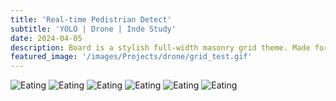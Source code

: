 ```yaml
---
title: 'Real-time Pedistrian Detect'
subtitle: 'YOLO | Drone | Inde Study'
date: 2024-04-05
description: Board is a stylish full-width masonry grid theme. Made for designers, artists, photographers and developers to show off their best work.
featured_image: '/images/Projects/drone/grid_test.gif'
---
```


<div class="gallery" data-columns="2">
  <img src="{{site.baseurl}}/images/Projects/drone/Picture19.png" alt="Eating">
  <img src="{{site.baseurl}}/images/Projects/drone/people_indi.gif" alt="Eating">
  <img src="{{site.baseurl}}/images/Projects/drone/grid_test.gif" alt="Eating">
  <img src="{{site.baseurl}}/images/Projects/drone/grid_test_original_speed.gif" alt="Eating">
  <img src="{{site.baseurl}}/images/Projects/drone/top.png" alt="Eating">
  <img src="{{site.baseurl}}/images/Projects/drone/Picture24.png" alt="Eating">

</div>
